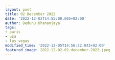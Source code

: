 ```yaml
---
layout: post
title: 02 December 2022
date: '2022-12-02T14:55:00.005+02:00'
author: Dedunu Dhananjaya
tags:
- paris
- usa
- las vegas
modified_time: '2022-12-05T14:56:32.843+02:00'
featured_image: 2022-12-02-02-december-2022.jpeg
---
```

